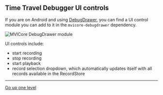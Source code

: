 ## Time Travel Debugger UI controls

If you are on Android and using [DebugDrawer](https://github.com/palaima/DebugDrawer), you can find a UI control module you can add to it in the `mvicore-debugdrawer` dependency.

![MVICore DebugDrawer module](https://i.imgur.com/AXfyo9r.png)

UI controls include:
- start recording
- stop recording
- start playback
- record selection dropdown, which automatically updates itself with all records available in the RecordStore

---

[Go up one level](README.md)
